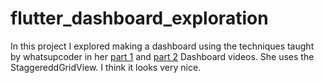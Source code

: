 # flutter_dashboard_exploration

In this project I explored making a dashboard using the techniques taught by whatsupcoder in her [part 1](https://www.youtube.com/watch?v=BEVOiv_j35w) and [part 2](https://www.youtube.com/watch?v=ABbBYebnwDQ&t=311s) Dashboard videos.  She uses the StaggereddGridView.  I think it looks very nice.

